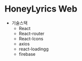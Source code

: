 # HoneyLyrics Web

- 기술스택
  - React
  - React-router
  - React-Icons
  - axios
  - react-loadingg
  - firebase
